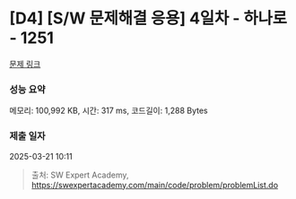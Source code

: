 # [D4] [S/W 문제해결 응용] 4일차 - 하나로 - 1251 

[문제 링크](https://swexpertacademy.com/main/code/problem/problemDetail.do?contestProbId=AV15StKqAQkCFAYD) 

### 성능 요약

메모리: 100,992 KB, 시간: 317 ms, 코드길이: 1,288 Bytes

### 제출 일자

2025-03-21 10:11



> 출처: SW Expert Academy, https://swexpertacademy.com/main/code/problem/problemList.do